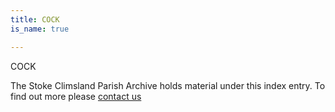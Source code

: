 ```yaml
---
title: COCK
is_name: true

---
```


COCK


The Stoke Climsland Parish Archive holds material under this index entry. To find out more please [contact us](/contact/)
